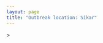 ```yaml
---
layout: page
title: "Outbreak location: Sikar"
---
```

<div id="mapid">
<script src="https://buda-magenta.github.io/hazard_map/load_map.js"></script>
><script>
var marker_outbreak = L.marker([27.662826, 75.027926],{"autoPan": true}).addTo(map); marker_outbreak.bindTooltip("Sikar").openTooltip();

var circle_1 = L.circle([26.915458, 75.818982], {"pane": "markerPane", "color": "red", "fill": true, "fillOpacity": 0.2, "fillRule": "evenodd", "lineCap": "round", "lineJoin": "round", "opacity": 1.0, "radius": 356344, "stroke": true, "weight": 2}).addTo(map);
circle_1.bindTooltip("Jaipur<br>rank: 1<br>hazard index: 0.089086")

var circle_2 = L.circle([28.195647, 76.616518], {"pane": "markerPane", "color": "red", "fill": true, "fillOpacity": 0.2, "fillRule": "evenodd", "lineCap": "round", "lineJoin": "round", "opacity": 1.0, "radius": 289233, "stroke": true, "weight": 2}).addTo(map);
circle_2.bindTooltip("Rewari<br>rank: 2<br>hazard index: 0.072308")

var circle_3 = L.circle([28.079690, 75.541768], {"pane": "markerPane", "color": "red", "fill": true, "fillOpacity": 0.2, "fillRule": "evenodd", "lineCap": "round", "lineJoin": "round", "opacity": 1.0, "radius": 256499, "stroke": true, "weight": 2}).addTo(map);
circle_3.bindTooltip("Jhunjhunun<br>rank: 3<br>hazard index: 0.064125")

var circle_4 = L.circle([29.168807, 75.746110], {"pane": "markerPane", "color": "red", "fill": true, "fillOpacity": 0.2, "fillRule": "evenodd", "lineCap": "round", "lineJoin": "round", "opacity": 1.0, "radius": 100756, "stroke": true, "weight": 2}).addTo(map);
circle_4.bindTooltip("Hisar<br>rank: 4<br>hazard index: 0.025189")

var circle_5 = L.circle([28.206144, 74.691907], {"pane": "markerPane", "color": "red", "fill": true, "fillOpacity": 0.2, "fillRule": "evenodd", "lineCap": "round", "lineJoin": "round", "opacity": 1.0, "radius": 78905, "stroke": true, "weight": 2}).addTo(map);
circle_5.bindTooltip("Churu<br>rank: 5<br>hazard index: 0.019726")

var circle_6 = L.circle([28.015929, 73.317137], {"pane": "markerPane", "color": "red", "fill": true, "fillOpacity": 0.2, "fillRule": "evenodd", "lineCap": "round", "lineJoin": "round", "opacity": 1.0, "radius": 78810, "stroke": true, "weight": 2}).addTo(map);
circle_6.bindTooltip("Bikaner<br>rank: 6<br>hazard index: 0.019703")

var circle_7 = L.circle([28.651718, 77.221939], {"pane": "markerPane", "color": "red", "fill": true, "fillOpacity": 0.2, "fillRule": "evenodd", "lineCap": "round", "lineJoin": "round", "opacity": 1.0, "radius": 70047, "stroke": true, "weight": 2}).addTo(map);
circle_7.bindTooltip("Delhi<br>rank: 7<br>hazard index: 0.017512")

var circle_8 = L.circle([29.367200, 74.298364], {"pane": "markerPane", "color": "red", "fill": true, "fillOpacity": 0.2, "fillRule": "evenodd", "lineCap": "round", "lineJoin": "round", "opacity": 1.0, "radius": 68092, "stroke": true, "weight": 2}).addTo(map);
circle_8.bindTooltip("Hanumangarh<br>rank: 8<br>hazard index: 0.017023")

var circle_9 = L.circle([26.469100, 74.639000], {"pane": "markerPane", "color": "red", "fill": true, "fillOpacity": 0.2, "fillRule": "evenodd", "lineCap": "round", "lineJoin": "round", "opacity": 1.0, "radius": 60176, "stroke": true, "weight": 2}).addTo(map);
circle_9.bindTooltip("Ajmer<br>rank: 9<br>hazard index: 0.015044")

var circle_10 = L.circle([27.639077, 76.614452], {"pane": "markerPane", "color": "red", "fill": true, "fillOpacity": 0.2, "fillRule": "evenodd", "lineCap": "round", "lineJoin": "round", "opacity": 1.0, "radius": 34735, "stroke": true, "weight": 2}).addTo(map);
circle_10.bindTooltip("Alwar<br>rank: 10<br>hazard index: 0.008684")

var circle_11 = L.circle([26.122147, 75.663754], {"pane": "markerPane", "color": "red", "fill": true, "fillOpacity": 0.2, "fillRule": "evenodd", "lineCap": "round", "lineJoin": "round", "opacity": 1.0, "radius": 16338, "stroke": true, "weight": 2}).addTo(map);
circle_11.bindTooltip("Tonk<br>rank: 11<br>hazard index: 0.004085")

var circle_12 = L.circle([25.196826, 76.000893], {"pane": "markerPane", "color": "red", "fill": true, "fillOpacity": 0.2, "fillRule": "evenodd", "lineCap": "round", "lineJoin": "round", "opacity": 1.0, "radius": 14595, "stroke": true, "weight": 2}).addTo(map);
circle_12.bindTooltip("Kota<br>rank: 12<br>hazard index: 0.003649")

var circle_13 = L.circle([28.793170, 76.139128], {"pane": "markerPane", "color": "red", "fill": true, "fillOpacity": 0.2, "fillRule": "evenodd", "lineCap": "round", "lineJoin": "round", "opacity": 1.0, "radius": 12994, "stroke": true, "weight": 2}).addTo(map);
circle_13.bindTooltip("Bhiwani<br>rank: 13<br>hazard index: 0.003249")

var circle_14 = L.circle([26.588559, 74.861097], {"pane": "markerPane", "color": "red", "fill": true, "fillOpacity": 0.2, "fillRule": "evenodd", "lineCap": "round", "lineJoin": "round", "opacity": 1.0, "radius": 12985, "stroke": true, "weight": 2}).addTo(map);
circle_14.bindTooltip("Kishangarh<br>rank: 14<br>hazard index: 0.003246")

var circle_15 = L.circle([27.701115, 74.464936], {"pane": "markerPane", "color": "red", "fill": true, "fillOpacity": 0.2, "fillRule": "evenodd", "lineCap": "round", "lineJoin": "round", "opacity": 1.0, "radius": 11965, "stroke": true, "weight": 2}).addTo(map);
circle_15.bindTooltip("Sujangarh<br>rank: 15<br>hazard index: 0.002991")

var circle_16 = L.circle([26.296772, 73.035143], {"pane": "markerPane", "color": "red", "fill": true, "fillOpacity": 0.2, "fillRule": "evenodd", "lineCap": "round", "lineJoin": "round", "opacity": 1.0, "radius": 10947, "stroke": true, "weight": 2}).addTo(map);
circle_16.bindTooltip("Jodhpur<br>rank: 16<br>hazard index: 0.002737")

var circle_17 = L.circle([26.099214, 74.312704], {"pane": "markerPane", "color": "red", "fill": true, "fillOpacity": 0.2, "fillRule": "evenodd", "lineCap": "round", "lineJoin": "round", "opacity": 1.0, "radius": 10822, "stroke": true, "weight": 2}).addTo(map);
circle_17.bindTooltip("Beawar<br>rank: 17<br>hazard index: 0.002706")

var circle_18 = L.circle([30.179115, 75.047102], {"pane": "markerPane", "color": "red", "fill": true, "fillOpacity": 0.2, "fillRule": "evenodd", "lineCap": "round", "lineJoin": "round", "opacity": 1.0, "radius": 9617, "stroke": true, "weight": 2}).addTo(map);
circle_18.bindTooltip("Bathinda<br>rank: 18<br>hazard index: 0.002404")

var circle_19 = L.circle([27.060786, 74.176675], {"pane": "markerPane", "color": "red", "fill": true, "fillOpacity": 0.2, "fillRule": "evenodd", "lineCap": "round", "lineJoin": "round", "opacity": 1.0, "radius": 9012, "stroke": true, "weight": 2}).addTo(map);
circle_19.bindTooltip("Nagaur<br>rank: 19<br>hazard index: 0.002253")

var circle_20 = L.circle([23.021624, 72.579707], {"pane": "markerPane", "color": "red", "fill": true, "fillOpacity": 0.2, "fillRule": "evenodd", "lineCap": "round", "lineJoin": "round", "opacity": 1.0, "radius": 5847, "stroke": true, "weight": 2}).addTo(map);
circle_20.bindTooltip("Ahmedabad<br>rank: 20<br>hazard index: 0.001462")

var circle_21 = L.circle([28.901090, 76.580193], {"pane": "markerPane", "color": "red", "fill": true, "fillOpacity": 0.2, "fillRule": "evenodd", "lineCap": "round", "lineJoin": "round", "opacity": 1.0, "radius": 5422, "stroke": true, "weight": 2}).addTo(map);
circle_21.bindTooltip("Rohtak<br>rank: 21<br>hazard index: 0.001356")

var circle_22 = L.circle([19.075990, 72.877393], {"pane": "markerPane", "color": "red", "fill": true, "fillOpacity": 0.2, "fillRule": "evenodd", "lineCap": "round", "lineJoin": "round", "opacity": 1.0, "radius": 5365, "stroke": true, "weight": 2}).addTo(map);
circle_22.bindTooltip("Mumbai<br>rank: 22<br>hazard index: 0.001341")

var circle_23 = L.circle([28.428262, 77.002700], {"pane": "markerPane", "color": "red", "fill": true, "fillOpacity": 0.2, "fillRule": "evenodd", "lineCap": "round", "lineJoin": "round", "opacity": 1.0, "radius": 5081, "stroke": true, "weight": 2}).addTo(map);
circle_23.bindTooltip("Gurgaon<br>rank: 23<br>hazard index: 0.001270")

var circle_24 = L.circle([29.583333, 75.083333], {"pane": "markerPane", "color": "red", "fill": true, "fillOpacity": 0.2, "fillRule": "evenodd", "lineCap": "round", "lineJoin": "round", "opacity": 1.0, "radius": 4574, "stroke": true, "weight": 2}).addTo(map);
circle_24.bindTooltip("Sirsa<br>rank: 24<br>hazard index: 0.001144")

var circle_25 = L.circle([25.488773, 74.699613], {"pane": "markerPane", "color": "red", "fill": true, "fillOpacity": 0.2, "fillRule": "evenodd", "lineCap": "round", "lineJoin": "round", "opacity": 1.0, "radius": 3912, "stroke": true, "weight": 2}).addTo(map);
circle_25.bindTooltip("Bhilwara<br>rank: 25<br>hazard index: 0.000978")

var circle_26 = L.circle([30.909016, 75.851601], {"pane": "markerPane", "color": "red", "fill": true, "fillOpacity": 0.2, "fillRule": "evenodd", "lineCap": "round", "lineJoin": "round", "opacity": 1.0, "radius": 3345, "stroke": true, "weight": 2}).addTo(map);
circle_26.bindTooltip("Ludhiana<br>rank: 26<br>hazard index: 0.000836")

var circle_27 = L.circle([27.175255, 78.009816], {"pane": "markerPane", "color": "red", "fill": true, "fillOpacity": 0.2, "fillRule": "evenodd", "lineCap": "round", "lineJoin": "round", "opacity": 1.0, "radius": 2952, "stroke": true, "weight": 2}).addTo(map);
circle_27.bindTooltip("Agra<br>rank: 27<br>hazard index: 0.000738")

var circle_28 = L.circle([27.633333, 77.583333], {"pane": "markerPane", "color": "red", "fill": true, "fillOpacity": 0.2, "fillRule": "evenodd", "lineCap": "round", "lineJoin": "round", "opacity": 1.0, "radius": 2627, "stroke": true, "weight": 2}).addTo(map);
circle_28.bindTooltip("Mathura<br>rank: 28<br>hazard index: 0.000657")

var circle_29 = L.circle([17.388786, 78.461065], {"pane": "markerPane", "color": "red", "fill": true, "fillOpacity": 0.2, "fillRule": "evenodd", "lineCap": "round", "lineJoin": "round", "opacity": 1.0, "radius": 2314, "stroke": true, "weight": 2}).addTo(map);
circle_29.bindTooltip("Hyderabad<br>rank: 29<br>hazard index: 0.000579")

var circle_30 = L.circle([12.979120, 77.591300], {"pane": "markerPane", "color": "red", "fill": true, "fillOpacity": 0.2, "fillRule": "evenodd", "lineCap": "round", "lineJoin": "round", "opacity": 1.0, "radius": 2259, "stroke": true, "weight": 2}).addTo(map);
circle_30.bindTooltip("Bangalore<br>rank: 30<br>hazard index: 0.000565")

var circle_31 = L.circle([30.145054, 74.195660], {"pane": "markerPane", "color": "red", "fill": true, "fillOpacity": 0.2, "fillRule": "evenodd", "lineCap": "round", "lineJoin": "round", "opacity": 1.0, "radius": 2247, "stroke": true, "weight": 2}).addTo(map);
circle_31.bindTooltip("Abohar<br>rank: 31<br>hazard index: 0.000562")

var circle_32 = L.circle([28.402979, 77.310384], {"pane": "markerPane", "color": "red", "fill": true, "fillOpacity": 0.2, "fillRule": "evenodd", "lineCap": "round", "lineJoin": "round", "opacity": 1.0, "radius": 2225, "stroke": true, "weight": 2}).addTo(map);
circle_32.bindTooltip("Faridabad<br>rank: 32<br>hazard index: 0.000556")

var circle_33 = L.circle([24.578721, 73.686257], {"pane": "markerPane", "color": "red", "fill": true, "fillOpacity": 0.2, "fillRule": "evenodd", "lineCap": "round", "lineJoin": "round", "opacity": 1.0, "radius": 2017, "stroke": true, "weight": 2}).addTo(map);
circle_33.bindTooltip("Udaipur<br>rank: 33<br>hazard index: 0.000504")

var circle_34 = L.circle([26.460914, 80.321759], {"pane": "markerPane", "color": "red", "fill": true, "fillOpacity": 0.2, "fillRule": "evenodd", "lineCap": "round", "lineJoin": "round", "opacity": 1.0, "radius": 2011, "stroke": true, "weight": 2}).addTo(map);
circle_34.bindTooltip("Kanpur<br>rank: 34<br>hazard index: 0.000503")

var circle_35 = L.circle([22.541418, 88.357691], {"pane": "markerPane", "color": "red", "fill": true, "fillOpacity": 0.2, "fillRule": "evenodd", "lineCap": "round", "lineJoin": "round", "opacity": 1.0, "radius": 1848, "stroke": true, "weight": 2}).addTo(map);
circle_35.bindTooltip("Kolkata<br>rank: 35<br>hazard index: 0.000462")

var circle_36 = L.circle([23.258486, 77.401989], {"pane": "markerPane", "color": "red", "fill": true, "fillOpacity": 0.2, "fillRule": "evenodd", "lineCap": "round", "lineJoin": "round", "opacity": 1.0, "radius": 1666, "stroke": true, "weight": 2}).addTo(map);
circle_36.bindTooltip("Bhopal<br>rank: 36<br>hazard index: 0.000417")

var circle_37 = L.circle([26.229141, 76.304533], {"pane": "markerPane", "color": "red", "fill": true, "fillOpacity": 0.2, "fillRule": "evenodd", "lineCap": "round", "lineJoin": "round", "opacity": 1.0, "radius": 1391, "stroke": true, "weight": 2}).addTo(map);
circle_37.bindTooltip("Sawai Madhopur<br>rank: 37<br>hazard index: 0.000348")

var circle_38 = L.circle([22.720362, 75.868200], {"pane": "markerPane", "color": "red", "fill": true, "fillOpacity": 0.2, "fillRule": "evenodd", "lineCap": "round", "lineJoin": "round", "opacity": 1.0, "radius": 1319, "stroke": true, "weight": 2}).addTo(map);
circle_38.bindTooltip("Indore<br>rank: 38<br>hazard index: 0.000330")

var circle_39 = L.circle([28.570784, 77.327107], {"pane": "markerPane", "color": "red", "fill": true, "fillOpacity": 0.2, "fillRule": "evenodd", "lineCap": "round", "lineJoin": "round", "opacity": 1.0, "radius": 1017, "stroke": true, "weight": 2}).addTo(map);
circle_39.bindTooltip("Noida<br>rank: 39<br>hazard index: 0.000254")

var circle_40 = L.circle([30.885100, 74.660141], {"pane": "markerPane", "color": "red", "fill": true, "fillOpacity": 0.2, "fillRule": "evenodd", "lineCap": "round", "lineJoin": "round", "opacity": 1.0, "radius": 1009, "stroke": true, "weight": 2}).addTo(map);
circle_40.bindTooltip("Firozpur<br>rank: 40<br>hazard index: 0.000252")

var circle_41 = L.circle([30.733442, 76.779714], {"pane": "markerPane", "color": "red", "fill": true, "fillOpacity": 0.2, "fillRule": "evenodd", "lineCap": "round", "lineJoin": "round", "opacity": 1.0, "radius": 990, "stroke": true, "weight": 2}).addTo(map);
circle_41.bindTooltip("Chandigarh<br>rank: 41<br>hazard index: 0.000248")

var circle_42 = L.circle([13.083694, 80.270186], {"pane": "markerPane", "color": "red", "fill": true, "fillOpacity": 0.2, "fillRule": "evenodd", "lineCap": "round", "lineJoin": "round", "opacity": 1.0, "radius": 973, "stroke": true, "weight": 2}).addTo(map);
circle_42.bindTooltip("Chennai<br>rank: 42<br>hazard index: 0.000243")

var circle_43 = L.circle([26.838100, 80.934600], {"pane": "markerPane", "color": "red", "fill": true, "fillOpacity": 0.2, "fillRule": "evenodd", "lineCap": "round", "lineJoin": "round", "opacity": 1.0, "radius": 960, "stroke": true, "weight": 2}).addTo(map);
circle_43.bindTooltip("Lucknow<br>rank: 43<br>hazard index: 0.000240")

var circle_44 = L.circle([25.500000, 75.833333], {"pane": "markerPane", "color": "red", "fill": true, "fillOpacity": 0.2, "fillRule": "evenodd", "lineCap": "round", "lineJoin": "round", "opacity": 1.0, "radius": 948, "stroke": true, "weight": 2}).addTo(map);
circle_44.bindTooltip("Bundi<br>rank: 44<br>hazard index: 0.000237")

var circle_45 = L.circle([27.265212, 77.369126], {"pane": "markerPane", "color": "red", "fill": true, "fillOpacity": 0.2, "fillRule": "evenodd", "lineCap": "round", "lineJoin": "round", "opacity": 1.0, "radius": 893, "stroke": true, "weight": 2}).addTo(map);
circle_45.bindTooltip("Bharatpur<br>rank: 45<br>hazard index: 0.000223")

var circle_46 = L.circle([21.170200, 72.831100], {"pane": "markerPane", "color": "red", "fill": true, "fillOpacity": 0.2, "fillRule": "evenodd", "lineCap": "round", "lineJoin": "round", "opacity": 1.0, "radius": 839, "stroke": true, "weight": 2}).addTo(map);
circle_46.bindTooltip("Surat<br>rank: 46<br>hazard index: 0.000210")

var circle_47 = L.circle([18.521428, 73.854454], {"pane": "markerPane", "color": "red", "fill": true, "fillOpacity": 0.2, "fillRule": "evenodd", "lineCap": "round", "lineJoin": "round", "opacity": 1.0, "radius": 821, "stroke": true, "weight": 2}).addTo(map);
circle_47.bindTooltip("Pune<br>rank: 47<br>hazard index: 0.000205")

var circle_48 = L.circle([29.000653, 77.768229], {"pane": "markerPane", "color": "red", "fill": true, "fillOpacity": 0.2, "fillRule": "evenodd", "lineCap": "round", "lineJoin": "round", "opacity": 1.0, "radius": 812, "stroke": true, "weight": 2}).addTo(map);
circle_48.bindTooltip("Meerut<br>rank: 48<br>hazard index: 0.000203")

var circle_49 = L.circle([28.733400, 77.298600], {"pane": "markerPane", "color": "red", "fill": true, "fillOpacity": 0.2, "fillRule": "evenodd", "lineCap": "round", "lineJoin": "round", "opacity": 1.0, "radius": 811, "stroke": true, "weight": 2}).addTo(map);
circle_49.bindTooltip("Loni<br>rank: 49<br>hazard index: 0.000203")

var circle_50 = L.circle([25.531031, 78.652689], {"pane": "markerPane", "color": "red", "fill": true, "fillOpacity": 0.2, "fillRule": "evenodd", "lineCap": "round", "lineJoin": "round", "opacity": 1.0, "radius": 748, "stroke": true, "weight": 2}).addTo(map);
circle_50.bindTooltip("Jhansi<br>rank: 50<br>hazard index: 0.000187")

var circle_51 = L.circle([26.732501, 77.036312], {"pane": "markerPane", "color": "red", "fill": true, "fillOpacity": 0.2, "fillRule": "evenodd", "lineCap": "round", "lineJoin": "round", "opacity": 1.0, "radius": 709, "stroke": true, "weight": 2}).addTo(map);
circle_51.bindTooltip("Hindaun<br>rank: 51<br>hazard index: 0.000177")

var circle_52 = L.circle([26.166667, 77.500000], {"pane": "markerPane", "color": "red", "fill": true, "fillOpacity": 0.2, "fillRule": "evenodd", "lineCap": "round", "lineJoin": "round", "opacity": 1.0, "radius": 658, "stroke": true, "weight": 2}).addTo(map);
circle_52.bindTooltip("Morena<br>rank: 52<br>hazard index: 0.000165")

var circle_53 = L.circle([28.863842, 78.805778], {"pane": "markerPane", "color": "red", "fill": true, "fillOpacity": 0.2, "fillRule": "evenodd", "lineCap": "round", "lineJoin": "round", "opacity": 1.0, "radius": 631, "stroke": true, "weight": 2}).addTo(map);
circle_53.bindTooltip("Moradabad<br>rank: 53<br>hazard index: 0.000158")

var circle_54 = L.circle([23.493079, 74.348402], {"pane": "markerPane", "color": "red", "fill": true, "fillOpacity": 0.2, "fillRule": "evenodd", "lineCap": "round", "lineJoin": "round", "opacity": 1.0, "radius": 604, "stroke": true, "weight": 2}).addTo(map);
circle_54.bindTooltip("Banswara<br>rank: 54<br>hazard index: 0.000151")

var circle_55 = L.circle([30.283140, 74.522997], {"pane": "markerPane", "color": "red", "fill": true, "fillOpacity": 0.2, "fillRule": "evenodd", "lineCap": "round", "lineJoin": "round", "opacity": 1.0, "radius": 587, "stroke": true, "weight": 2}).addTo(map);
circle_55.bindTooltip("Muktsar<br>rank: 55<br>hazard index: 0.000147")

var circle_56 = L.circle([25.438130, 81.833800], {"pane": "markerPane", "color": "red", "fill": true, "fillOpacity": 0.2, "fillRule": "evenodd", "lineCap": "round", "lineJoin": "round", "opacity": 1.0, "radius": 568, "stroke": true, "weight": 2}).addTo(map);
circle_56.bindTooltip("Allahabad<br>rank: 56<br>hazard index: 0.000142")

var circle_57 = L.circle([29.301826, 76.338471], {"pane": "markerPane", "color": "red", "fill": true, "fillOpacity": 0.2, "fillRule": "evenodd", "lineCap": "round", "lineJoin": "round", "opacity": 1.0, "radius": 540, "stroke": true, "weight": 2}).addTo(map);
circle_57.bindTooltip("Jind<br>rank: 57<br>hazard index: 0.000135")

var circle_58 = L.circle([31.634308, 74.873679], {"pane": "markerPane", "color": "red", "fill": true, "fillOpacity": 0.2, "fillRule": "evenodd", "lineCap": "round", "lineJoin": "round", "opacity": 1.0, "radius": 528, "stroke": true, "weight": 2}).addTo(map);
circle_58.bindTooltip("Amritsar<br>rank: 58<br>hazard index: 0.000132")

var circle_59 = L.circle([25.604091, 73.415609], {"pane": "markerPane", "color": "red", "fill": true, "fillOpacity": 0.2, "fillRule": "evenodd", "lineCap": "round", "lineJoin": "round", "opacity": 1.0, "radius": 518, "stroke": true, "weight": 2}).addTo(map);
circle_59.bindTooltip("Pali<br>rank: 59<br>hazard index: 0.000130")

var circle_60 = L.circle([26.180598, 91.753943], {"pane": "markerPane", "color": "red", "fill": true, "fillOpacity": 0.2, "fillRule": "evenodd", "lineCap": "round", "lineJoin": "round", "opacity": 1.0, "radius": 485, "stroke": true, "weight": 2}).addTo(map);
circle_60.bindTooltip("Guwahati<br>rank: 60<br>hazard index: 0.000121")

var circle_61 = L.circle([29.988077, 77.508130], {"pane": "markerPane", "color": "red", "fill": true, "fillOpacity": 0.2, "fillRule": "evenodd", "lineCap": "round", "lineJoin": "round", "opacity": 1.0, "radius": 471, "stroke": true, "weight": 2}).addTo(map);
circle_61.bindTooltip("Saharanpur<br>rank: 61<br>hazard index: 0.000118")

var circle_62 = L.circle([25.609324, 85.123525], {"pane": "markerPane", "color": "red", "fill": true, "fillOpacity": 0.2, "fillRule": "evenodd", "lineCap": "round", "lineJoin": "round", "opacity": 1.0, "radius": 454, "stroke": true, "weight": 2}).addTo(map);
circle_62.bindTooltip("Patna<br>rank: 62<br>hazard index: 0.000114")

var circle_63 = L.circle([23.174597, 75.785142], {"pane": "markerPane", "color": "red", "fill": true, "fillOpacity": 0.2, "fillRule": "evenodd", "lineCap": "round", "lineJoin": "round", "opacity": 1.0, "radius": 454, "stroke": true, "weight": 2}).addTo(map);
circle_63.bindTooltip("Ujjain<br>rank: 63<br>hazard index: 0.000114")

var circle_64 = L.circle([29.003314, 77.016732], {"pane": "markerPane", "color": "red", "fill": true, "fillOpacity": 0.2, "fillRule": "evenodd", "lineCap": "round", "lineJoin": "round", "opacity": 1.0, "radius": 439, "stroke": true, "weight": 2}).addTo(map);
circle_64.bindTooltip("Sonipat<br>rank: 64<br>hazard index: 0.000110")

var circle_65 = L.circle([23.160894, 79.949770], {"pane": "markerPane", "color": "red", "fill": true, "fillOpacity": 0.2, "fillRule": "evenodd", "lineCap": "round", "lineJoin": "round", "opacity": 1.0, "radius": 438, "stroke": true, "weight": 2}).addTo(map);
circle_65.bindTooltip("Jabalpur<br>rank: 65<br>hazard index: 0.000110")

var circle_66 = L.circle([19.794750, 75.077922], {"pane": "markerPane", "color": "red", "fill": true, "fillOpacity": 0.2, "fillRule": "evenodd", "lineCap": "round", "lineJoin": "round", "opacity": 1.0, "radius": 435, "stroke": true, "weight": 2}).addTo(map);
circle_66.bindTooltip("Gangapur<br>rank: 66<br>hazard index: 0.000109")

var circle_67 = L.circle([26.653396, 77.624206], {"pane": "markerPane", "color": "red", "fill": true, "fillOpacity": 0.2, "fillRule": "evenodd", "lineCap": "round", "lineJoin": "round", "opacity": 1.0, "radius": 434, "stroke": true, "weight": 2}).addTo(map);
circle_67.bindTooltip("Dhaulpur<br>rank: 67<br>hazard index: 0.000109")

var circle_68 = L.circle([24.500000, 74.500000], {"pane": "markerPane", "color": "red", "fill": true, "fillOpacity": 0.2, "fillRule": "evenodd", "lineCap": "round", "lineJoin": "round", "opacity": 1.0, "radius": 430, "stroke": true, "weight": 2}).addTo(map);
circle_68.bindTooltip("Chittaurgarh<br>rank: 68<br>hazard index: 0.000108")

var circle_69 = L.circle([24.917151, 76.696403], {"pane": "markerPane", "color": "red", "fill": true, "fillOpacity": 0.2, "fillRule": "evenodd", "lineCap": "round", "lineJoin": "round", "opacity": 1.0, "radius": 421, "stroke": true, "weight": 2}).addTo(map);
circle_69.bindTooltip("Baran<br>rank: 69<br>hazard index: 0.000105")

var circle_70 = L.circle([31.292011, 75.568058], {"pane": "markerPane", "color": "red", "fill": true, "fillOpacity": 0.2, "fillRule": "evenodd", "lineCap": "round", "lineJoin": "round", "opacity": 1.0, "radius": 408, "stroke": true, "weight": 2}).addTo(map);
circle_70.bindTooltip("Jalandhar<br>rank: 70<br>hazard index: 0.000102")

var circle_71 = L.circle([27.876990, 78.137290], {"pane": "markerPane", "color": "red", "fill": true, "fillOpacity": 0.2, "fillRule": "evenodd", "lineCap": "round", "lineJoin": "round", "opacity": 1.0, "radius": 405, "stroke": true, "weight": 2}).addTo(map);
circle_71.bindTooltip("Aligarh<br>rank: 71<br>hazard index: 0.000101")

var circle_72 = L.circle([24.935635, 82.647701], {"pane": "markerPane", "color": "red", "fill": true, "fillOpacity": 0.2, "fillRule": "evenodd", "lineCap": "round", "lineJoin": "round", "opacity": 1.0, "radius": 342, "stroke": true, "weight": 2}).addTo(map);
circle_72.bindTooltip("Mirzapur<br>rank: 72<br>hazard index: 0.000086")

var circle_73 = L.circle([21.149813, 79.082056], {"pane": "markerPane", "color": "red", "fill": true, "fillOpacity": 0.2, "fillRule": "evenodd", "lineCap": "round", "lineJoin": "round", "opacity": 1.0, "radius": 340, "stroke": true, "weight": 2}).addTo(map);
circle_73.bindTooltip("Nagpur<br>rank: 73<br>hazard index: 0.000085")

var circle_74 = L.circle([30.533129, 75.880760], {"pane": "markerPane", "color": "red", "fill": true, "fillOpacity": 0.2, "fillRule": "evenodd", "lineCap": "round", "lineJoin": "round", "opacity": 1.0, "radius": 326, "stroke": true, "weight": 2}).addTo(map);
circle_74.bindTooltip("Malerkotla<br>rank: 74<br>hazard index: 0.000082")

var circle_75 = L.circle([30.370469, 75.504017], {"pane": "markerPane", "color": "red", "fill": true, "fillOpacity": 0.2, "fillRule": "evenodd", "lineCap": "round", "lineJoin": "round", "opacity": 1.0, "radius": 322, "stroke": true, "weight": 2}).addTo(map);
circle_75.bindTooltip("Barnala<br>rank: 75<br>hazard index: 0.000081")

var circle_76 = L.circle([28.660965, 76.834676], {"pane": "markerPane", "color": "red", "fill": true, "fillOpacity": 0.2, "fillRule": "evenodd", "lineCap": "round", "lineJoin": "round", "opacity": 1.0, "radius": 317, "stroke": true, "weight": 2}).addTo(map);
circle_76.bindTooltip("Bahadurgarh<br>rank: 76<br>hazard index: 0.000079")

var circle_77 = L.circle([22.297314, 73.194257], {"pane": "markerPane", "color": "red", "fill": true, "fillOpacity": 0.2, "fillRule": "evenodd", "lineCap": "round", "lineJoin": "round", "opacity": 1.0, "radius": 314, "stroke": true, "weight": 2}).addTo(map);
circle_77.bindTooltip("Vadodara<br>rank: 77<br>hazard index: 0.000079")

var circle_78 = L.circle([25.335649, 83.007629], {"pane": "markerPane", "color": "red", "fill": true, "fillOpacity": 0.2, "fillRule": "evenodd", "lineCap": "round", "lineJoin": "round", "opacity": 1.0, "radius": 309, "stroke": true, "weight": 2}).addTo(map);
circle_78.bindTooltip("Varanasi<br>rank: 78<br>hazard index: 0.000077")

var circle_79 = L.circle([28.753900, 77.399900], {"pane": "markerPane", "color": "red", "fill": true, "fillOpacity": 0.2, "fillRule": "evenodd", "lineCap": "round", "lineJoin": "round", "opacity": 1.0, "radius": 300, "stroke": true, "weight": 2}).addTo(map);
circle_79.bindTooltip("Khora<br>rank: 79<br>hazard index: 0.000075")

var circle_80 = L.circle([19.194329, 72.970178], {"pane": "markerPane", "color": "red", "fill": true, "fillOpacity": 0.2, "fillRule": "evenodd", "lineCap": "round", "lineJoin": "round", "opacity": 1.0, "radius": 300, "stroke": true, "weight": 2}).addTo(map);
circle_80.bindTooltip("Thane<br>rank: 80<br>hazard index: 0.000075")

var circle_81 = L.circle([29.391275, 76.977167], {"pane": "markerPane", "color": "red", "fill": true, "fillOpacity": 0.2, "fillRule": "evenodd", "lineCap": "round", "lineJoin": "round", "opacity": 1.0, "radius": 294, "stroke": true, "weight": 2}).addTo(map);
circle_81.bindTooltip("Panipat<br>rank: 81<br>hazard index: 0.000074")

var circle_82 = L.circle([22.305199, 70.802834], {"pane": "markerPane", "color": "red", "fill": true, "fillOpacity": 0.2, "fillRule": "evenodd", "lineCap": "round", "lineJoin": "round", "opacity": 1.0, "radius": 284, "stroke": true, "weight": 2}).addTo(map);
circle_82.bindTooltip("Rajkot<br>rank: 82<br>hazard index: 0.000071")

var circle_83 = L.circle([28.457876, 79.405571], {"pane": "markerPane", "color": "red", "fill": true, "fillOpacity": 0.2, "fillRule": "evenodd", "lineCap": "round", "lineJoin": "round", "opacity": 1.0, "radius": 226, "stroke": true, "weight": 2}).addTo(map);
circle_83.bindTooltip("Bareilly<br>rank: 83<br>hazard index: 0.000057")

var circle_84 = L.circle([15.398403, 73.812918], {"pane": "markerPane", "color": "red", "fill": true, "fillOpacity": 0.2, "fillRule": "evenodd", "lineCap": "round", "lineJoin": "round", "opacity": 1.0, "radius": 224, "stroke": true, "weight": 2}).addTo(map);
circle_84.bindTooltip("Vasco Da Gama<br>rank: 84<br>hazard index: 0.000056")

var circle_85 = L.circle([30.209087, 76.339872], {"pane": "markerPane", "color": "red", "fill": true, "fillOpacity": 0.2, "fillRule": "evenodd", "lineCap": "round", "lineJoin": "round", "opacity": 1.0, "radius": 222, "stroke": true, "weight": 2}).addTo(map);
circle_85.bindTooltip("Patiala<br>rank: 85<br>hazard index: 0.000056")

var circle_86 = L.circle([29.448006, 77.740685], {"pane": "markerPane", "color": "red", "fill": true, "fillOpacity": 0.2, "fillRule": "evenodd", "lineCap": "round", "lineJoin": "round", "opacity": 1.0, "radius": 217, "stroke": true, "weight": 2}).addTo(map);
circle_86.bindTooltip("Muzaffarnagar<br>rank: 86<br>hazard index: 0.000054")

var circle_87 = L.circle([28.651718, 77.221939], {"pane": "markerPane", "color": "red", "fill": true, "fillOpacity": 0.2, "fillRule": "evenodd", "lineCap": "round", "lineJoin": "round", "opacity": 1.0, "radius": 217, "stroke": true, "weight": 2}).addTo(map);
circle_87.bindTooltip("Dehri<br>rank: 87<br>hazard index: 0.000054")

var circle_88 = L.circle([28.740613, 77.835426], {"pane": "markerPane", "color": "red", "fill": true, "fillOpacity": 0.2, "fillRule": "evenodd", "lineCap": "round", "lineJoin": "round", "opacity": 1.0, "radius": 205, "stroke": true, "weight": 2}).addTo(map);
circle_88.bindTooltip("Hapur<br>rank: 88<br>hazard index: 0.000051")

var circle_89 = L.circle([28.176959, 77.373112], {"pane": "markerPane", "color": "red", "fill": true, "fillOpacity": 0.2, "fillRule": "evenodd", "lineCap": "round", "lineJoin": "round", "opacity": 1.0, "radius": 202, "stroke": true, "weight": 2}).addTo(map);
circle_89.bindTooltip("Palwal<br>rank: 89<br>hazard index: 0.000051")

var circle_90 = L.circle([29.680327, 76.989625], {"pane": "markerPane", "color": "red", "fill": true, "fillOpacity": 0.2, "fillRule": "evenodd", "lineCap": "round", "lineJoin": "round", "opacity": 1.0, "radius": 202, "stroke": true, "weight": 2}).addTo(map);
circle_90.bindTooltip("Karnal<br>rank: 90<br>hazard index: 0.000051")

var circle_91 = L.circle([34.074744, 74.820444], {"pane": "markerPane", "color": "red", "fill": true, "fillOpacity": 0.2, "fillRule": "evenodd", "lineCap": "round", "lineJoin": "round", "opacity": 1.0, "radius": 196, "stroke": true, "weight": 2}).addTo(map);
circle_91.bindTooltip("Srinagar<br>rank: 91<br>hazard index: 0.000049")

var circle_92 = L.circle([24.170979, 72.436638], {"pane": "markerPane", "color": "red", "fill": true, "fillOpacity": 0.2, "fillRule": "evenodd", "lineCap": "round", "lineJoin": "round", "opacity": 1.0, "radius": 193, "stroke": true, "weight": 2}).addTo(map);
circle_92.bindTooltip("Palanpur<br>rank: 92<br>hazard index: 0.000048")

var circle_93 = L.circle([23.666667, 72.500000], {"pane": "markerPane", "color": "red", "fill": true, "fillOpacity": 0.2, "fillRule": "evenodd", "lineCap": "round", "lineJoin": "round", "opacity": 1.0, "radius": 185, "stroke": true, "weight": 2}).addTo(map);
circle_93.bindTooltip("Mahesana<br>rank: 93<br>hazard index: 0.000046")

var circle_94 = L.circle([28.794068, 79.185930], {"pane": "markerPane", "color": "red", "fill": true, "fillOpacity": 0.2, "fillRule": "evenodd", "lineCap": "round", "lineJoin": "round", "opacity": 1.0, "radius": 185, "stroke": true, "weight": 2}).addTo(map);
circle_94.bindTooltip("Rampur<br>rank: 94<br>hazard index: 0.000046")

var circle_95 = L.circle([23.480592, 74.917790], {"pane": "markerPane", "color": "red", "fill": true, "fillOpacity": 0.2, "fillRule": "evenodd", "lineCap": "round", "lineJoin": "round", "opacity": 1.0, "radius": 185, "stroke": true, "weight": 2}).addTo(map);
circle_95.bindTooltip("Ratlam<br>rank: 95<br>hazard index: 0.000046")

var circle_96 = L.circle([26.203725, 78.157363], {"pane": "markerPane", "color": "red", "fill": true, "fillOpacity": 0.2, "fillRule": "evenodd", "lineCap": "round", "lineJoin": "round", "opacity": 1.0, "radius": 185, "stroke": true, "weight": 2}).addTo(map);
circle_96.bindTooltip("Gwalior<br>rank: 96<br>hazard index: 0.000046")

var circle_97 = L.circle([27.177366, 78.389912], {"pane": "markerPane", "color": "red", "fill": true, "fillOpacity": 0.2, "fillRule": "evenodd", "lineCap": "round", "lineJoin": "round", "opacity": 1.0, "radius": 181, "stroke": true, "weight": 2}).addTo(map);
circle_97.bindTooltip("Firozabad<br>rank: 97<br>hazard index: 0.000045")

var circle_98 = L.circle([20.266777, 85.843559], {"pane": "markerPane", "color": "red", "fill": true, "fillOpacity": 0.2, "fillRule": "evenodd", "lineCap": "round", "lineJoin": "round", "opacity": 1.0, "radius": 178, "stroke": true, "weight": 2}).addTo(map);
circle_98.bindTooltip("Bhubaneswar<br>rank: 98<br>hazard index: 0.000045")

var circle_99 = L.circle([30.325565, 78.043681], {"pane": "markerPane", "color": "red", "fill": true, "fillOpacity": 0.2, "fillRule": "evenodd", "lineCap": "round", "lineJoin": "round", "opacity": 1.0, "radius": 176, "stroke": true, "weight": 2}).addTo(map);
circle_99.bindTooltip("Dehradun<br>rank: 99<br>hazard index: 0.000044")

var circle_100 = L.circle([32.718561, 74.858092], {"pane": "markerPane", "color": "red", "fill": true, "fillOpacity": 0.2, "fillRule": "evenodd", "lineCap": "round", "lineJoin": "round", "opacity": 1.0, "radius": 173, "stroke": true, "weight": 2}).addTo(map);
circle_100.bindTooltip("Jammu<br>rank: 100<br>hazard index: 0.000043")
</script>
</div>
